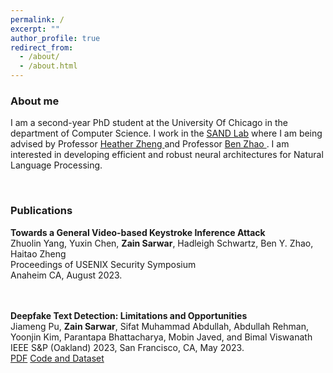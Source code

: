 ```yaml
---
permalink: /
excerpt: ""
author_profile: true
redirect_from: 
  - /about/
  - /about.html
---
```


<head>
<link rel="stylesheet" href="https://cdn.jsdelivr.net/npm/bootstrap@4.3.1/dist/css/bootstrap.min.css" integrity="sha384-ggOyR0iXCbMQv3Xipma34MD+dH/1fQ784/j6cY/iJTQUOhcWr7x9JvoRxT2MZw1T" crossorigin="anonymous">
</head>

<div>

<h3>About me</h3>

I am a second-year PhD student at the University Of Chicago in the department of Computer Science. I work in the <a href="https://sandlab.cs.uchicago.edu/">SAND Lab</a> where I am being advised by Professor <a href="http://people.cs.uchicago.edu/~htzheng/"> Heather Zheng </a> and Professor <a href="http://people.cs.uchicago.edu/~ravenben/"> Ben Zhao </a>. I am interested in developing efficient and robust neural architectures for Natural Language Processing.

</div>

<div>
<br>
<h3>Publications</h3>

<b>Towards a General Video-based Keystroke Inference Attack</b>
<br>Zhuolin Yang, Yuxin Chen, <b>Zain Sarwar</b>, Hadleigh Schwartz, Ben Y. Zhao, Haitao Zheng
<br>Proceedings of USENIX Security Symposium
<br>Anaheim CA, August 2023.

<br>
<br>
<b>Deepfake Text Detection: Limitations and Opportunities</b>
<br>Jiameng Pu, <b>Zain Sarwar</b>, Sifat Muhammad Abdullah, Abdullah Rehman, Yoonjin Kim, Parantapa Bhattacharya, Mobin Javed, and Bimal Viswanath
<br>IEEE S&P (Oakland) 2023, San Francisco, CA, May 2023.
<br>
<a href="https://zainsarwar865.github.io/Papers/DeepfakeText_SP23.pdf" class="btn-sm btn-success text-decoration-none">PDF</a>
<a href="https://github.com/jmpu/DeepfakeTextDetection" class="btn-sm btn-danger text-decoration-none">Code and Dataset</a>
</div>